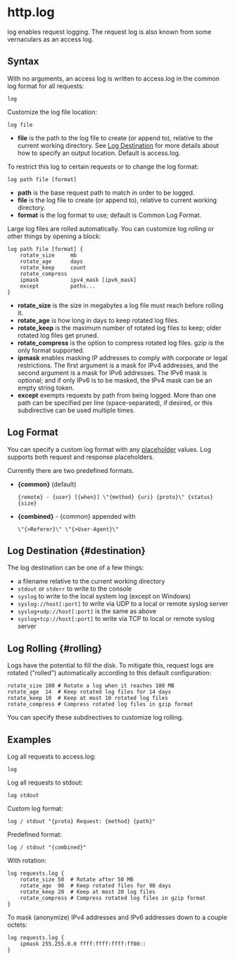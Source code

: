 # http.log

log enables request logging. The request log is also known from some vernaculars as an access log.

## Syntax

With no arguments, an access log is written to access.log in the common log format for all requests:

``` caddyfile
log
```

Customize the log file location:

``` caddyfile
log file
```

-   **file** is the path to the log file to create (or append to), relative to the current working directory. See [Log
    Destination](#destination) for more details about how to specify an output location. Default is access.log.

To restrict this log to certain requests or to change the log format:

``` caddyfile
log path file [format]
```

-   **path** is the base request path to match in order to be logged.
-   **file** is the log file to create (or append to), relative to current working directory.
-   **format** is the log format to use; default is Common Log Format.

Large log files are rolled automatically. You can customize log rolling or other things by opening a block:

``` caddyfile
log path file [format] {
    rotate_size     mb
    rotate_age      days
    rotate_keep     count
    rotate_compress
    ipmask          ipv4_mask [ipv6_mask]
    except          paths...
}
```

-   **rotate_size** is the size in megabytes a log file must reach before rolling it.
-   **rotate_age** is how long in days to keep rotated log files.
-   **rotate_keep** is the maximum number of rotated log files to keep; older rotated log files get pruned.
-   **rotate_compress** is the option to compress rotated log files. gzip is the only format supported.
-   **ipmask** enables masking IP addresses to comply with corporate or legal restrictions. The first argument is a mask
    for IPv4 addresses, and the second argument is a mask for IPv6 addresses. The IPv6 mask is optional; and if only
    IPv6 is to be masked, the IPv4 mask can be an empty string token.
-   **except** exempts requests by path from being logged. More than one path can be specified per line
    (space-separated), if desired, or this subdirective can be used multiple times.

## Log Format

You can specify a custom log format with any [placeholder](/placeholders) values. Log supports both request and response
placeholders.

Currently there are two predefined formats.

-   **{common}** (default)

    ``` caddyfile
    {remote} - {user} [{when}] \"{method} {uri} {proto}\" {status} {size}
    ```

-   **{combined}** - {common} appended with

    ``` caddyfile
    \"{>Referer}\" \"{>User-Agent}\"
    ```

## Log Destination {#destination}

The log destination can be one of a few things:

-   a filename relative to the current working directory
-   `stdout` or `stderr` to write to the console
-   `syslog` to write to the local system log (except on Windows)
-   `syslog://host[:port]` to write via UDP to a local or remote syslog server
-   `syslog+udp://host[:port]` is the same as above
-   `syslog+tcp://host[:port]` to write via TCP to local or remote syslog server

## Log Rolling {#rolling}

Logs have the potential to fill the disk. To mitigate this, request logs are rotated ("rolled") automatically according
to this default configuration:

``` caddyfile
rotate_size 100 # Rotate a log when it reaches 100 MB
rotate_age  14  # Keep rotated log files for 14 days
rotate_keep 10  # Keep at most 10 rotated log files
rotate_compress # Compress rotated log files in gzip format
```

You can specify these subdirectives to customize log rolling.

## Examples

Log all requests to access.log:

``` caddyfile
log
```

Log all requests to stdout:

``` caddyfile
log stdout
```

Custom log format:

``` caddyfile
log / stdout "{proto} Request: {method} {path}"
```

Predefined format:

``` caddyfile
log / stdout "{combined}"
```

With rotation:

``` caddyfile
log requests.log {
    rotate_size 50  # Rotate after 50 MB
    rotate_age  90  # Keep rotated files for 90 days
    rotate_keep 20  # Keep at most 20 log files
    rotate_compress # Compress rotated log files in gzip format
}
```

To mask (anonymize) IPv4 addresses and IPv6 addresses down to a couple octets:

``` caddyfile
log requests.log {
    ipmask 255.255.0.0 ffff:ffff:ffff:ff00::
}
```
